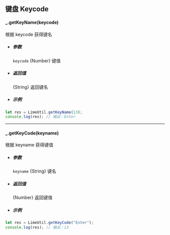 ## 键盘 Keycode

#### \_.getKeyName(keycode)

根据 keycode 获得键名

- ##### 参数

  `keycode` {Number} 键值

- ##### 返回值

  {String} 返回键名

- ##### 示例

```javascript
let res = LimeUtil.getKeyName(13);
console.log(res); // 输出：Enter
```

---

#### \_.getKeyCode(keyname)

根据 keyname 获得键值

- ##### 参数

  `keyname` {String} 键名

- ##### 返回值

  {Number} 返回键值

- ##### 示例

```javascript
let res = LimeUtil.getKeyCode("Enter");
console.log(res); // 输出：13
```
